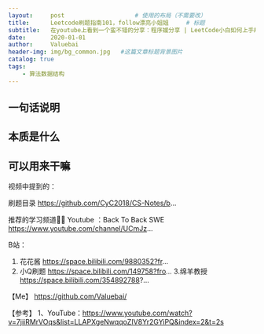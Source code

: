 ```yaml
---
layout:     post					# 使用的布局（不需要改）
title:      Leetcode刷题指南101，follow漂亮小姐姐		# 标题
subtitle:   在youtube上看到一个蛮不错的分享：程序媛分享 | LeetCode小白如何上手刷题？iPad学习方法 | 刷题清单 | 新手指南 | 刷题找工作 | IT类    			#副标题
date:       2020-01-01
author:     Valuebai
header-img: img/bg_common.jpg 	#这篇文章标题背景图片
catalog: true
tags:
    - 算法数据结构
---
```


## 一句话说明

## 本质是什么

## 可以用来干嘛

视频中提到的：

刷题目录
https://github.com/CyC2018/CS-Notes/b...

推荐的学习频道👍🏻
Youtube ：Back To Back SWE
https://www.youtube.com/channel/UCmJz...

B站：
1. 花花酱
https://space.bilibili.com/9880352?fr...
2. 小Q刷题
https://space.bilibili.com/149758?fro...
3.绵羊教授
https://space.bilibili.com/354892788?...





【Me】
https://github.com/Valuebai/

【参考】
1、YouTube：https://www.youtube.com/watch?v=7jiiRMrVOqs&list=LLAPXgeNwqqoZIV8Yr2GYiPQ&index=2&t=2s